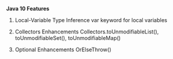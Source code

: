**Java 10 Features**

1. Local-Variable Type Inference
   var keyword for local variables

2. Collectors Enhancements
   Collectors.toUnmodifiableList(), toUnmodifiableSet(), toUnmodifiableMap()

3. Optional Enhancements
   OrElseThrow()

